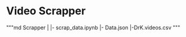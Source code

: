 # Video Scrapper

"""md
Scrapper
    |
    |- scrap_data.ipynb 
    |- Data.json
    |-DrK.videos.csv
"""



